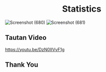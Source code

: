 <h1 align="center">Statistics</h1>

![Screenshot (680)](https://github.com/sntdshrly/flask-inferential-statistics/assets/71547739/f067f0d3-d073-4a9d-99ce-0308ac2915bc)
![Screenshot (681)](https://github.com/sntdshrly/flask-inferential-statistics/assets/71547739/6daaf92c-3072-438f-92f9-55330b4269c4)

## Tautan Video
https://youtu.be/DzN0IIVvF1g

## Thank You

